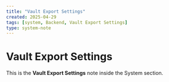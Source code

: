 ```yaml
---
title: "Vault Export Settings"
created: 2025-04-29
tags: [system, Backend, Vault Export Settings]
type: system-note
---
```


# Vault Export Settings

This is the **Vault Export Settings** note inside the System section.
